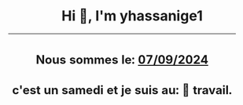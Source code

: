 <h1 align='center'>Hi 👋, I'm yhassanige1</h1>
<div align='center'>

|<h2 align='center'>Nous sommes le: <u>07/09/2024</u></h2><h2 align='center'>c'est un samedi et je suis au: 🏢 travail.</h2>|
|---
</div>
